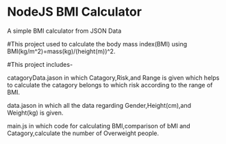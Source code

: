 # NodeJS BMI Calculator
  A simple BMI calculator from JSON Data
  
  #This project used to calculate the body mass index(BMI) using BMI(kg/m^2)=mass(kg)/(height(m))^2.
  
  #This project includes-
  
  catagoryData.jason in which Catagory,Risk,and Range is given which helps to calculate the catagory belongs to which risk according to the range of BMI.
  
  data.jason in which all the data regarding Gender,Height(cm),and Weight(kg) is given.
  
  main.js in which code for calculating BMI,comparison of bMI and Catagory,calculate the number of Overweight people.
